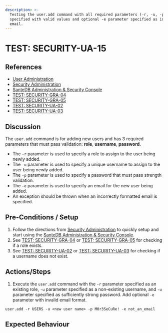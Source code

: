 ```yaml
---
description: >-
  Testing the user.add command with all required parameters (-r, -u, -p)
  specified with valid values and optional -e parameter specified as invalid
  email.
---
```


# TEST: SECURITY-UA-15

## References

* [User Administration](../../../../../operations/host-administration/santedb-icdr-admin-console/user-administration.md)
* [Security Administration](../../../../../operations/security-administration/#demo-environment) 
* [SanteDB Administration & Security Console](../../../../../operations/host-administration/santedb-icdr-admin-console/)
* [TEST: SECURITY-GRA-04](../group-role-administration/test-security-gra-04.md)
* [TEST: SECURITY-GRA-05](../group-role-administration/test-security-gra-05.md)
* [TEST: SECURITY-UA-02](test-security-ua-02.md)
* [TEST: SECURITY-UA-03](test-security-ua-03.md)

## Discussion

The `user.add` command is for adding new users and has 3 required parameters that must pass validation: **role**, **username**, **password**. 

* The `-r` parameter is used to specify a role to assign to the user being newly added. 
* The `-u` parameter is used to specify a unique username to assign to the user being newly added. 
* The `-p`  parameter is used to specify a password that must pass strength validation. 
* The `-e`  parameter is used to specify an email for the new user being added.
* An exception should be thrown when an incorrectly formatted email is specified.

## Pre-Conditions / Setup

1. Follow the directions from [Security Administration](../../../../../operations/security-administration/#demo-environment) to quickly setup and start using the [SanteDB Administration & Security Console](../../../../../operations/host-administration/santedb-icdr-admin-console/).
2. See [TEST: SECURITY-GRA-04](../group-role-administration/test-security-gra-04.md) or [TEST: SECURITY-GRA-05](../group-role-administration/test-security-gra-05.md) for checking if a role exists.
3. See [TEST: SECURITY-UA-02](test-security-ua-02.md) or [TEST: SECURITY-UA-03](test-security-ua-03.md) for checking if a username does not exist.

## Actions/Steps

1. Execute the `user.add` command with the `-r` parameter specified as an existing role, `-u` parameter specified as a non-existing username, and `-u` parameter specified as sufficiently strong password. Add optional `-e` parameter with invalid email format.

```text
user.add -r USERS -u <new user name> -p M0r3SeCuRe! -e not_an_email
```

## Expected Behaviour

